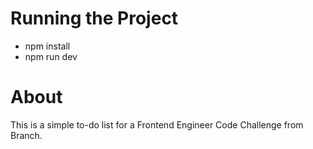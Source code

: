 # Running the Project
- npm install
- npm run dev

# About
This is a simple to-do list for a Frontend Engineer Code Challenge from Branch.
